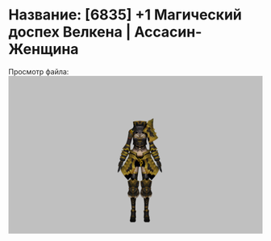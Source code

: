 # Название: [6835] +1 Магический доспех Велкена | Ассасин-Женщина

Просмотр файла:
![p070023.png](p070023.png)